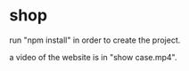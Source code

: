 # shop
 run "npm install" in order to create the project.

 
 a video of the website is in "show case.mp4".

